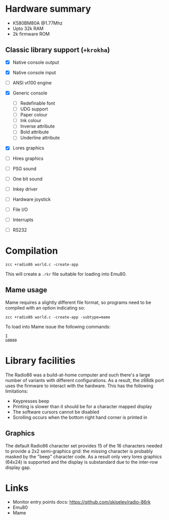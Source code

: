 # Hardware summary

* К580ВМ80А @1.77Mhz
* Upto 32k RAM
* 2k firmware ROM

## Classic library support (`+krokha`)

* [x] Native console output
* [x] Native console input
* [ ] ANSI vt100 engine
* [x] Generic console
    * [ ] Redefinable font 
    * [ ] UDG support
    * [ ] Paper colour
    * [ ] Ink colour
    * [ ] Inverse attribute
    * [ ] Bold attribute
    * [ ] Underline attribute
* [x] Lores graphics
* [ ] Hires graphics
* [ ] PSG sound
* [ ] One bit sound
* [ ] Inkey driver
* [ ] Hardware joystick
* [ ] File I/O
* [ ] Interrupts
* [ ] RS232


# Compilation

    zcc +radio86 world.c -create-app

This will create a `.rkr` file suitable for loading into Emu80.

## Mame usage

Mame requires a slightly different file format, so programs need to be compiled
with an option indicating so:

    zcc +radio86 world.c -create-app -subtype=mame

To load into Mame issue the following commands:

```
I
G0000
```

# Library facilities

The Radio86 was a build-at-home computer and such there's a large number of
variants with different configurations. As a result, the z88dk port uses
the firmware to interact with the hardware. This has the following
limitations:

* Keypresses beep
* Printing is slower than it should be for a character mapped display
* The software cursors cannot be disabled
* Scrolling occurs when the bottom right hand corner is printed in

## Graphics

The default Radio86 character set provides 15 of the 16 characters needed to
provide a 2x2 semi-graphics grid: the missing character is probably masked
by the "beep" character code. As a result only very lores graphics (64x24) is
supported and the display is substandard due to the inter-row display gap.

# Links

* Monitor entry points docs: https://github.com/skiselev/radio-86rk
* Emu80
* Mame
